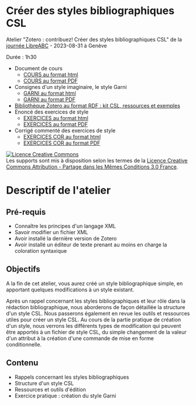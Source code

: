 # Créer des styles bibliographiques CSL

Atelier "Zotero : contribuez! Créer des styles bibliographiques CSL" de la [journée LibreABC](https://libreabc.ch) - 2023-08-31 à Genève

Durée : 1h30

* Document de cours 
  * [COURS au format html](https://github.com/fflamerie/zotero_csl/blob/main/docs/CSL_cours.md)
  * [COURS au format PDF](https://github.com/fflamerie/zotero_csl/blob/main/docs/CSL_cours.pdf)
* Consignes d'un style imaginaire, le style Garni 
  * [GARNI au format html](https://github.com/fflamerie/zotero_csl/blob/main/docs/CSL_consignes_garni.md)
  * [GARNI au format PDF](https://github.com/fflamerie/zotero_csl/blob/main/docs/CSL_consignes_garni.pdf)
* [Bibliothèque Zotero au format RDF : kit CSL, ressources et exemples](https://raw.githubusercontent.com/fflamerie/zotero_csl_libreABC/main/docs/form_CSL.rdf)
* Enoncé des exercices de style 
  * [EXERCICES au format html](https://github.com/fflamerie/zotero_csl/blob/main/docs/CSL_exercices_style.md)
  * [EXERCICES au format PDF](https://github.com/fflamerie/zotero_csl/blob/main/docs/CSL_exercices_style.pdf)
* Corrigé commenté des exercices de style 
  * [EXERCICES COR au format html](https://github.com/fflamerie/zotero_csl/blob/main/docs/CSL_exercices_style_COR.md)
  * [EXERCICES COR au format PDF](https://github.com/fflamerie/zotero_csl/blob/main/docs/CSL_exercices_style_COR.pdf)


<a rel="license" href="http://creativecommons.org/licenses/by-sa/3.0/fr/"><img alt="Licence Creative Commons" style="border-width:0" src="https://i.creativecommons.org/l/by-sa/3.0/fr/88x31.png" /></a><br />Les supports sont mis à disposition selon les termes de la <a rel="license" href="http://creativecommons.org/licenses/by-sa/3.0/fr/">Licence Creative Commons Attribution -  Partage dans les Mêmes Conditions 3.0 France</a>.

# Descriptif de l'atelier

## Pré-requis

* Connaître les principes d'un langage XML
* Savoir modifier un fichier XML
* Avoir installé la dernière version de Zotero
* Avoir installé un éditeur de texte prenant au moins en charge la coloration syntaxique

## Objectifs

A la fin de cet atelier, vous aurez créé un style bibliographique simple, en apportant quelques modifications à un style existant. 

Après un rappel concernant les styles bibliographiques et leur rôle dans la rédaction bibliographique, nous aborderons de façon détaillée la structure d'un style CSL. Nous passerons également en revue les outils et ressources utiles pour créer un style CSL. Au cours de la partie pratique de création d'un style, nous verrons les différents types de modification qui peuvent être apportés à un fichier de style CSL, du simple changement de la valeur d'un attribut à la création d'une commande de mise en forme conditionnelle.

## Contenu

* Rappels concernant les styles bibliographiques
* Structure d'un style CSL
* Ressources et outils d'édition
* Exercice pratique : création du style Garni
